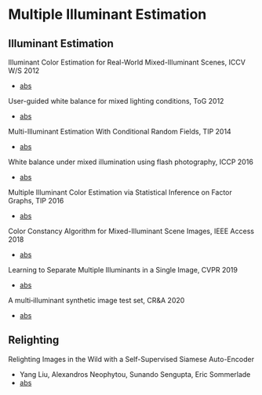 # Multiple Illuminant Estimation

## Illuminant Estimation

Illuminant Color Estimation for Real-World Mixed-Illuminant Scenes, ICCV W/S 2012
* [abs](https://ieeexplore.ieee.org/document/6130332)

User-guided white balance for mixed lighting conditions, ToG 2012
* [abs](https://dl.acm.org/doi/10.1145/2366145.2366219)

Multi-Illuminant Estimation With Conditional Random Fields, TIP 2014
* [abs](https://ieeexplore.ieee.org/document/6637091)


White balance under mixed illumination using flash photography, ICCP 2016
* [abs](https://ieeexplore.ieee.org/abstract/document/7492879)

Multiple Illuminant Color Estimation via Statistical Inference on Factor Graphs, TIP 2016
* [abs](https://ieeexplore.ieee.org/abstract/document/7557073)

Color Constancy Algorithm for Mixed-Illuminant Scene Images, IEEE Access 2018
* [abs](https://ieeexplore.ieee.org/abstract/document/8300518)

Learning to Separate Multiple Illuminants in a Single Image, CVPR 2019
* [abs](https://arxiv.org/abs/1811.12481)

A multi‐illuminant synthetic image test set, CR&A 2020
* [abs](https://onlinelibrary.wiley.com/doi/full/10.1002/col.22535)


## Relighting

Relighting Images in the Wild with a Self-Supervised Siamese Auto-Encoder
* Yang Liu, Alexandros Neophytou, Sunando Sengupta, Eric Sommerlade
* [abs](https://arxiv.org/abs/2012.06444)
